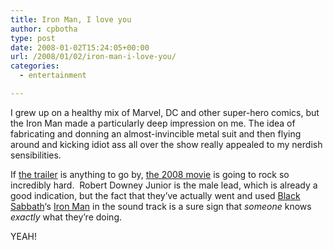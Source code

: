 ```yaml
---
title: Iron Man, I love you
author: cpbotha
type: post
date: 2008-01-02T15:24:05+00:00
url: /2008/01/02/iron-man-i-love-you/
categories:
  - entertainment

---
```

I grew up on a healthy mix of Marvel, DC and other super-hero comics, but the Iron Man made a particularly deep impression on me. The idea of fabricating and donning an almost-invincible metal suit and then flying around and kicking idiot ass all over the show really appealed to my nerdish sensibilities.

If [the trailer][1] is anything to go by, [the 2008 movie][2] is going to rock so incredibly hard.  Robert Downey Junior is the male lead, which is already a good indication, but the fact that they’ve actually went and used [Black Sabbath][3]‘s <a data-rel="lightbox-video-0" href="http://youtube.com/watch?v=udEDlOZJmCc" title="Youtube video of Black Sabbath doing Iron Man at Ozzfest">Iron Man</a> in the sound track is a sure sign that _someone_ knows _exactly_ what they’re doing.

YEAH!

 [1]: http://www.imdb.com/video/editorial/me60339838/ "Iron Man trailer on IMDB"
 [2]: http://www.imdb.com/title/tt0371746/ "Iron Man page on IMDB"
 [3]: http://en.wikipedia.org/wiki/Black_Sabbath "Black Sabbath page on Wikipedia"
